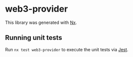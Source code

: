 # web3-provider

This library was generated with [Nx](https://nx.dev).

## Running unit tests

Run `nx test web3-provider` to execute the unit tests via [Jest](https://jestjs.io).

